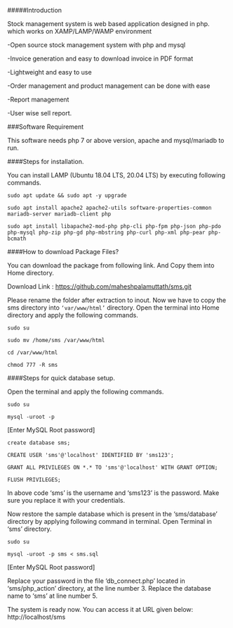 #####Introduction

Stock management system is web based application designed in php. which works on XAMP/LAMP/WAMP environment

-Open source stock management system with php and mysql

-Invoice generation and easy to download invoice in PDF format

-Lightweight and easy to use

-Order management and product management can be done with ease

-Report management

-User wise sell report.

###Software Requirement

This software needs php 7 or above version, apache and mysql/mariadb to run.

####Steps for installation.

You can install LAMP (Ubuntu 18.04 LTS, 20.04 LTS) by executing following commands.

```sudo apt update && sudo apt -y upgrade```

```sudo apt install apache2 apache2-utils software-properties-common mariadb-server mariadb-client php```

```sudo apt install libapache2-mod-php php-cli php-fpm php-json php-pdo php-mysql php-zip php-gd php-mbstring php-curl php-xml php-pear php-bcmath```

####How to download Package Files?

You can download the package from following link. And Copy them into Home directory.

Download Link : https://github.com/maheshpalamuttath/sms.git

Please rename the folder after extraction to inout. Now we have to copy the sms directory into ```‘var/www/html’``` directory. Open the terminal into Home directory and apply the following commands.

```sudo su```

```sudo mv /home/sms /var/www/html```

```cd /var/www/html```

```chmod 777 -R sms```

####Steps for quick database setup.

Open the terminal and apply the following commands.

```sudo su```

```mysql -uroot -p```

[Enter MySQL Root password]

```create database sms;```

```CREATE USER 'sms'@'localhost' IDENTIFIED BY 'sms123';```

```GRANT ALL PRIVILEGES ON *.* TO 'sms'@'localhost' WITH GRANT OPTION;```

```FLUSH PRIVILEGES;```

In above code ‘sms’ is the username and ‘sms123’ is the password. Make sure you replace it with your credentials. 

Now restore the sample database which is present in the ‘sms/database’ directory by applying following command in terminal. Open Terminal in ‘sms’ directory.

```sudo su ```

```mysql -uroot -p sms < sms.sql ```

[Enter MySQL Root password]

Replace your password in the file ‘db_connect.php’ located in ‘sms/php_action’ directory, at the line number 3.
Replace the database name to ‘sms’ at line number 5.

The system is ready now.
You can access it at URL given below:
http://localhost/sms


